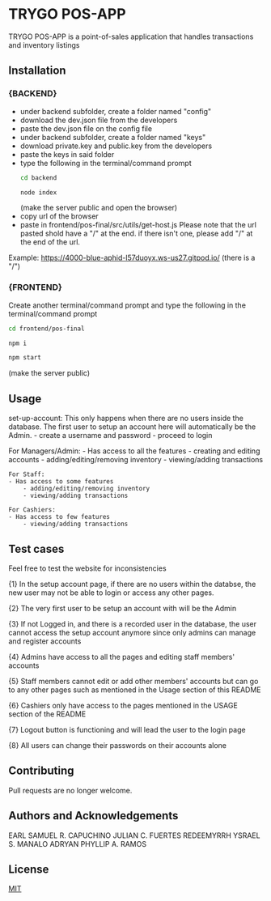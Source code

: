 # TRYGO POS-APP

TRYGO POS-APP is a point-of-sales application that handles transactions and inventory listings

## Installation
### {BACKEND}
- under backend subfolder, create a folder named "config"
- download the dev.json file from the developers 
- paste the dev.json file on the config file
- under backend subfolder, create a folder named "keys"
- download private.key and public.key from the developers
- paste the keys in said folder
- type the following in the terminal/command prompt
    ``` bash
    cd backend

    node index 
    ```
    (make the server public and open the browser)
- copy url of the browser
- paste in frontend/pos-final/src/utils/get-host.js
Please note that the url pasted shold have a "/" at the end. if there isn't one, please add "/" at the end of the url.

Example:
https://4000-blue-aphid-l57duoyx.ws-us27.gitpod.io/ (there is a "/")

### {FRONTEND}
Create another terminal/command prompt and type the following in the terminal/command prompt
```bash
cd frontend/pos-final

npm i

npm start
```
(make the server public)


## Usage
set-up-account:
This only happens when there are no users inside the database.
The first user to setup an account here will automatically be the Admin.
    - create a username and password
    - proceed to login

For Managers/Admin:
    - Has access to all the features
        - creating and editing accounts
        - adding/editing/removing inventory
        - viewing/adding transactions

    For Staff:
    - Has access to some features
        - adding/editing/removing inventory
        - viewing/adding transactions
    
    For Cashiers:
    - Has access to few features
        - viewing/adding transactions

## Test cases
Feel free to test the website for inconsistencies

{1} In the setup account page, if there are no users within the databse, the new user may not be able to login or access any other pages.

{2} The very first user to be setup an account with will be the Admin

{3} If not Logged in, and there is a recorded user in the database, the user cannot access the setup account anymore since only admins can manage and register accounts

{4} Admins have access to all the pages and editing staff members' accounts

{5} Staff members cannot edit or add other members' accounts but can go to any other pages such as mentioned in the Usage section of this README

{6} Cashiers only have access to the pages mentioned in the USAGE section of the README

{7} Logout button is functioning and will lead the user to the login page

{8} All users can change their passwords on their accounts alone

## Contributing
Pull requests are no longer welcome.

## Authors and Acknowledgements
EARL SAMUEL R. CAPUCHINO
JULIAN C. FUERTES
REDEEMYRRH YSRAEL S. MANALO
ADRYAN PHYLLIP A. RAMOS

## License
[MIT](https://choosealicense.com/licenses/mit/)
